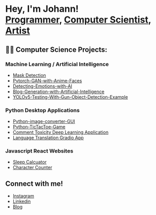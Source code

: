 <h1>Hey, I'm Johann! <br/><a href="https://github.com/theonejohann">Programmer</a>, <a href="https://www.linkedin.com/in/johann-pineda-97992a235/">Computer Scientist</a>, <a href="https://www.instagram.com/theoneandonlyjohann/">Artist</a> </h1>

<h2>👨‍💻 Computer Science Projects:</h2>

### Machine Learning / Artificial Intelligence
* [Mask Detection](https://github.com/theonejohann/Mask-Detection)
* [Pytorch-GAN-with-Anime-Faces](https://github.com/theonejohann/Pytorch-GAN-with-Anime-Faces)
* [Detecting-Emotions-with-AI](https://github.com/theonejohann/Detecting-Emotions-with-AI)
* [Blog-Generation-with-Artificial-Intelligence](https://github.com/theonejohann/Blog-Generation-with-Artificial-Intelligence)
* [YOLOv5-Testing-With-Gun-Object-Detection-Example](https://github.com/theonejohann/YOLOv5-Testing-With-Gun-Object-Detection-Example)

### Python Desktop Applications
* [Python-image-converter-GUI](https://github.com/theonejohann/Python-image-converter-GUI)
* [Python-TicTacToe-Game](https://github.com/theonejohann/Python-TicTacToe-Game)
* [Comment Toxicity Deep Learning Application](https://github.com/theonejohann/Comment-Toxicity-DL-Model)
* [Language Translation Gradio App](https://github.com/theonejohann/Language-Translation-Jupyter-Notebook)

### Javascript React Websites
* [Sleep Calcuator](https://github.com/theonejohann/sleep-calc)
* [Character Counter](https://github.com/theonejohann/Minimalist-Character-Counter)


## Connect with me!
* [Instagram](https://www.instagram.com/theoneandonlyjohann/)
* [Linkedin](https://www.linkedin.com/in/johann-pineda-97992a235/)
* [Blog](https://medium.com/@theoneonlyjohann)

<!--
Here are some ideas to get you started:
- 🔭 I’m currently working on ...
- 🌱 I’m currently learning ...
- 👯 I’m looking to collaborate on ...
- 🤔 I’m looking for help with ...
- 💬 Ask me about ...
- 📫 How to reach me: ...
- 😄 Pronouns: ...
- ⚡ Fun fact: ...
-->

